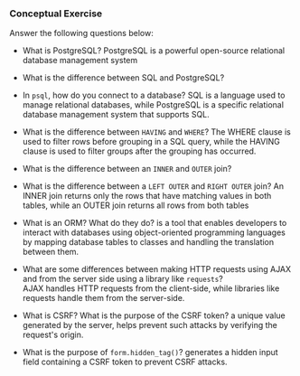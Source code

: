 ### Conceptual Exercise

Answer the following questions below:

- What is PostgreSQL?
PostgreSQL is a powerful open-source relational database management system

- What is the difference between SQL and PostgreSQL?

- In `psql`, how do you connect to a database?
SQL is a language used to manage relational databases, while PostgreSQL is a specific relational database management system that supports SQL.

- What is the difference between `HAVING` and `WHERE`?
The WHERE clause is used to filter rows before grouping in a SQL query, while the HAVING clause is used to filter groups after the grouping has occurred.

- What is the difference between an `INNER` and `OUTER` join?

- What is the difference between a `LEFT OUTER` and `RIGHT OUTER` join?
An INNER join returns only the rows that have matching values in both tables, while an OUTER join returns all rows from both tables

- What is an ORM? What do they do?
is a tool that enables developers to interact with databases using object-oriented programming languages by mapping database tables to classes and handling the translation between them.

- What are some differences between making HTTP requests using AJAX 
  and from the server side using a library like `requests`?  
AJAX handles HTTP requests from the client-side, while libraries like requests handle them from the server-side.

- What is CSRF? What is the purpose of the CSRF token?
a unique value generated by the server, helps prevent such attacks by verifying the request's origin.

- What is the purpose of `form.hidden_tag()`?
generates a hidden input field containing a CSRF token to prevent CSRF attacks.
